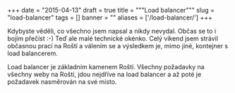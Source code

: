 
+++
date = "2015-04-13"
draft = true
title = """Load balancer"""
slug = "load-balancer"
tags = []
banner = ""
aliases = ['/load-balancer/']
+++

Kdybyste věděli, co všechno jsem napsal a nikdy nevydal. Občas se to i bojím přečíst :-) Teď ale malé technické okénko. Celý víkend jsem strávil občasnou prací na Roští a válením se a výsledkem je, mimo jiné, kontejner s load balancerem.

Load balancer je základním kamenem Roští. Všechny požadavky na všechny weby na Roští, jdou nejdříve na load balancer a až poté je požadavek nasměrován na své místo.

